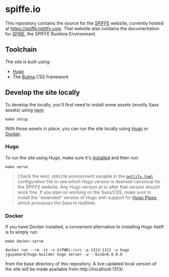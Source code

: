 # spiffe.io

This repository contains the source for the [SPIFFE](https://github.com/spiffe/spiffe) website, currently hosted at https://spiffe.netlify.com. That website also contains the documentation for [SPIRE](https://github.com/spiffe/spire), the SPIFFE Runtime Environment.

## Toolchain

The site is built using:

* [Hugo](https://gohugo.io/)
* The [Bulma](https://bulma.io) CSS framework

## Develop the site locally

To develop the locally, you'll first need to install some assets (mostly Sass assets) using [npm](https://npmjs.org):

```shell
make setup
```

With those assets in place, you can run the site locally using [Hugo](#hugo) or [Docker](#docker).

### Hugo

To run the site using Hugo, make sure it's [installed](https://gohugo.io/getting-started/installing/) and then run:

```shell
make serve
```

> Check the `HUGO_VERSION` environment variable in the [`netlify.toml`](netlify.toml) configuration file to see which Hugo version is deemed canonical for the SPIFFE website. Any Hugo version at or after that version should work fine. If you plan on working on the Sass/CSS, make sure to install the "extended" version of Hugo with support for [Hugo Pipes](https://gohugo.io/hugo-pipes/), which processes the Sass in realtime.

### Docker

If you have Docker installed, a convenient alternative to installing Hugo itself is to simply run:

```shell
make docker-serve
```

 `docker run --rm -it -v $(PWD):/src -p 1313:1313 -u hugo jguyomard/hugo-builder hugo server -w --bind=0.0.0.0`

from the base directory of this repository. A live-updated local version of the site will be made available from http://localhost:1313/.